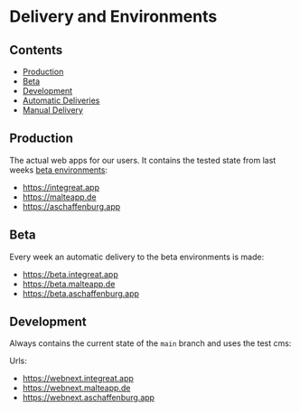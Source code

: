 # Delivery and Environments

## Contents

- [Production](#production)
- [Beta](#beta)
- [Development](#development)
- [Automatic Deliveries](../../docs/cicd.md#workflows)
- [Manual Delivery](../../docs/cicd.md#triggering-a-delivery-using-the-ci)

## Production

The actual web apps for our users. It contains the tested state from last weeks [beta environments](#beta):
- https://integreat.app
- https://malteapp.de
- https://aschaffenburg.app

## Beta

Every week an automatic delivery to the beta environments is made:
- https://beta.integreat.app
- https://beta.malteapp.de
- https://beta.aschaffenburg.app

## Development

Always contains the current state of the `main` branch and uses the test cms:

Urls:
- https://webnext.integreat.app
- https://webnext.malteapp.de
- https://webnext.aschaffenburg.app
